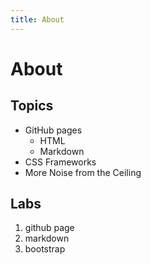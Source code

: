 ```yaml
---
title: About
---
```


# About

## Topics
* GitHub pages
	* HTML
	* Markdown
* CSS Frameworks
* More Noise from the Ceiling

## Labs

1. github page
1. markdown
1. bootstrap